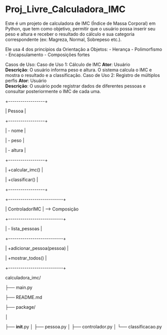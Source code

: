 # Proj_Livre_Calculadora_IMC
  Este é um projeto de calculadora de IMC (Índice de Massa Corporal) em Python, que tem como objetivo, permitir que o usuário possa inserir seu peso e altura e receber o resultado do cálculo e sua categoria correspondente (ex: Magreza, Normal, Sobrepeso etc.).
  
  Ele usa 4 dos princípios da Orientação a Objetos:
    - Herança
    - Polimorfismo
    - Encapsulamento
    - Composições fortes

  Casos de Uso:
    Caso de Uso 1: Cálculo de IMC
      **Ator**: Usuário  
      **Descrição**: O usuário informa peso e altura. O sistema calcula o IMC e mostra o resultado e a classificação.
    Caso de Uso 2: Registro de múltiplos perfis
      **Ator**: Usuário  
      **Descrição**: O usuário pode registrar dados de diferentes pessoas e consultar posteriormente o IMC de cada uma.

+------------------+

| Pessoa           |

+------------------+

| - nome           |

| - peso           |

| - altura         |

+------------------+

| +calcular_imc()  |

| +classificar()   |

+------------------+


+---------------------------+

| ControladorIMC            |           --> Composição

+---------------------------+

| - lista_pessoas           |

+---------------------------+

| +adicionar_pessoa(pessoa) |

| +mostrar_todos()          |

+---------------------------+ 


calculadora_imc/

├── main.py

├── README.md

├── package/

│  

├── __init__.py
│   ├── pessoa.py
│   ├── controlador.py
│   └── classificacao.py
